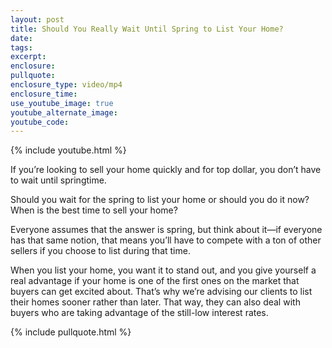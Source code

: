```yaml
---
layout: post
title: Should You Really Wait Until Spring to List Your Home?
date:
tags:
excerpt:
enclosure:
pullquote:
enclosure_type: video/mp4
enclosure_time:
use_youtube_image: true
youtube_alternate_image:
youtube_code:
---
```


{% include youtube.html %}

If you’re looking to sell your home quickly and for top dollar, you don’t have to wait until springtime.

Should you wait for the spring to list your home or should you do it now? When is the best time to sell your home?

Everyone assumes that the answer is spring, but think about it—if everyone has that same notion, that means you’ll have to compete with a ton of other sellers if you choose to list during that time.&nbsp;

When you list your home, you want it to stand out, and you give yourself a real advantage if your home is one of the first ones on the market that buyers can get excited about. That’s why we’re advising our clients to list their homes sooner rather than later. That way, they can also deal with buyers who are taking advantage of the still-low interest rates.

{% include pullquote.html %}